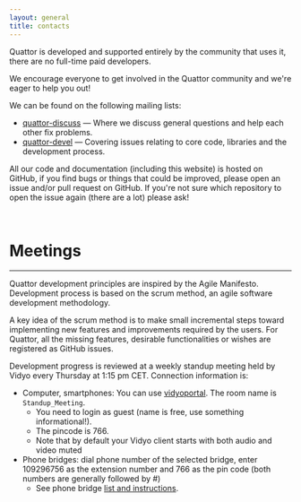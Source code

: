 ```yaml
---
layout: general
title: contacts
---
```


Quattor is developed and supported entirely by the community that uses it, there are no full-time paid developers.

We encourage everyone to get involved in the Quattor community and we're eager to help you out!

We can be found on the following mailing lists:

* [quattor-discuss] &mdash; Where we discuss general questions and help each other fix problems.
* [quattor-devel] &mdash; Covering issues relating to core code, libraries and the development process.

All our code and documentation (including this website) is hosted on GitHub, if you find bugs or things that could be improved, please open an issue and/or pull request on GitHub.
If you're not sure which repository to open the issue again (there are a lot) please ask!

[quattor-discuss]: https://lists.sourceforge.net/lists/listinfo/quattor-discuss
[quattor-devel]: https://lists.sourceforge.net/lists/listinfo/quattor-devel

<br>

Meetings
===
---
Quattor development principles are inspired by the  Agile Manifesto. Development process is based on the scrum method, an agile software development methodology.

A key idea of the scrum method is to make small incremental steps toward implementing new features and improvements required by the users. For Quattor, all the missing features, desirable functionalities or wishes are registered as  GitHub issues.

Development progress is reviewed at a weekly standup meeting held by Vidyo every Thursday at 1:15 pm CET. Connection information is:

* Computer, smartphones: You can use [vidyoportal]. The room name is `Standup_Meeting`.
    * You need to login as guest (name is free, use something informational!).
    * The pincode is 766.
    * Note that by default your Vidyo client starts with both audio and video muted
* Phone bridges: dial phone number of the selected bridge, enter 109296756 as the extension number and 766 as the pin code (both numbers are generally followed by #)
    * See phone bridge [list and instructions].

[vidyoportal]:https://vidyoportal.cern.ch/flex.html?roomdirect.html&key=V8Dpb6amjXWr
[list and instructions]:http://information-technology.web.cern.ch/services/fe/howto/users-join-vidyo-meeting-phone
